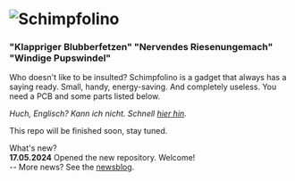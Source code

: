 # ![Schimpfolino](http://www.nikolairadke.de/schimpfolino/schimpfolino_back.jpg)

  
### "Klappriger Blubberfetzen" "Nervendes Riesenungemach" "Windige Pupswindel"  

    
Who doesn't like to be insulted? Schimpfolino is a gadget that always has a saying ready. Small, handy, energy-saving. And completely useless. You need a PCB and some parts listed below.      

*Huch, Englisch? Kann ich nicht. Schnell [hier hin](https://github.com/NikolaiRadke/Schimpfolino/wiki)*.  

  
This repo will be finished soon, stay tuned.  

What's new?  
**17.05.2024** Opened the new repository. Welcome!  
-- More news? See the [newsblog](https://github.com/NikolaiRadke/Schimpfolino/tree/main/NEWS.md).   

